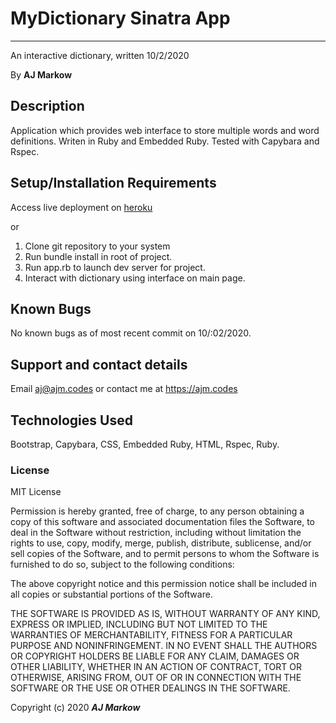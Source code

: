 # MyDictionary Sinatra App

---

An interactive dictionary, written 10/2/2020

By **AJ Markow**

## Description

Application which provides web interface to store multiple words and word definitions. Writen in Ruby and Embedded Ruby. Tested with Capybara and Rspec.

## Setup/Installation Requirements

Access live deployment on [heroku](https://pacific-reaches-41861.herokuapp.com/)

or

1. Clone git repository to your system
2. Run bundle install in root of project.
3. Run app.rb to launch dev server for project.
4. Interact with dictionary using interface on main page.

## Known Bugs

No known bugs as of most recent commit on 10/:02/2020.

## Support and contact details

Email [aj@ajm.codes](mailto:aj@ajm.codes) or contact me at https://ajm.codes

## Technologies Used

Bootstrap, Capybara, CSS, Embedded Ruby, HTML, Rspec, Ruby.

### License

MIT License

Permission is hereby granted, free of charge, to any person obtaining a copy
of this software and associated documentation files the Software, to deal
in the Software without restriction, including without limitation the rights
to use, copy, modify, merge, publish, distribute, sublicense, and/or sell
copies of the Software, and to permit persons to whom the Software is
furnished to do so, subject to the following conditions:

The above copyright notice and this permission notice shall be included in all
copies or substantial portions of the Software.

THE SOFTWARE IS PROVIDED AS IS, WITHOUT WARRANTY OF ANY KIND, EXPRESS OR
IMPLIED, INCLUDING BUT NOT LIMITED TO THE WARRANTIES OF MERCHANTABILITY,
FITNESS FOR A PARTICULAR PURPOSE AND NONINFRINGEMENT. IN NO EVENT SHALL THE
AUTHORS OR COPYRIGHT HOLDERS BE LIABLE FOR ANY CLAIM, DAMAGES OR OTHER
LIABILITY, WHETHER IN AN ACTION OF CONTRACT, TORT OR OTHERWISE, ARISING FROM,
OUT OF OR IN CONNECTION WITH THE SOFTWARE OR THE USE OR OTHER DEALINGS IN THE
SOFTWARE.

Copyright (c) 2020 **_AJ Markow_**
